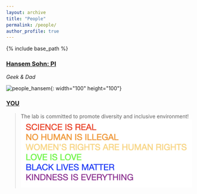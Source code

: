 ```yaml
---
layout: archive
title: "People"
permalink: /people/
author_profile: true
---
```


{% include base_path %}

### [Hansem Sohn: PI](https://hansem.github.io/)
_Geek & Dad_

![people_hansem](../images/HansemSohn_20170406_00_profile.jpg){: width="100" height="100"}

### [YOU](https://natural-intelligence-lab.github.io/job)

> The lab is committed to promote diversity and inclusive environment!
![science_is_real](../images/SCIENCE_IS_REAL.jpeg)
